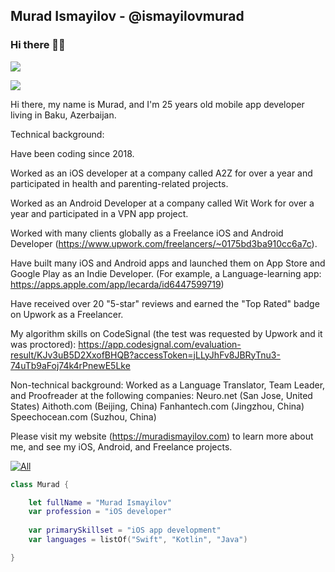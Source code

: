 ## Murad Ismayilov - @ismayilovmurad
### Hi there 👋🏻

![](https://github-readme-stats.vercel.app/api?username=ismayilovmurad&show_icons=true&count_private=true)

![](https://github-readme-stats.vercel.app/api/top-langs/?username=ismayilovmurad&layout=compact)

Hi there, my name is Murad, and I'm 25 years old mobile app developer living in Baku, Azerbaijan.

Technical background:

Have been coding since 2018.

Worked as an iOS developer at a company called A2Z for over a year and participated in health and parenting-related projects.

Worked as an Android Developer at a company called Wit Work for over a year and participated in a VPN app project.

Worked with many clients globally as a Freelance iOS and Android Developer (https://www.upwork.com/freelancers/~0175bd3ba910cc6a7c).

Have built many iOS and Android apps and launched them on App Store and Google Play as an Indie Developer. (For example, a Language-learning app: https://apps.apple.com/app/lecarda/id6447599719)

Have received over 20 "5-star" reviews and earned the "Top Rated" badge on Upwork as a Freelancer.

My algorithm skills on CodeSignal (the test was requested by Upwork and it was proctored):
https://app.codesignal.com/evaluation-result/KJv3uB5D2XxofBHQB?accessToken=jLLyJhFv8JBRyTnu3-74uTb9aFoj74k4rPnewE5Lke

Non-technical background:
Worked as a Language Translator, Team Leader, and Proofreader at the following companies:
Neuro.net (San Jose, United States)
Aithoth.com (Beijing, China)
Fanhantech.com (Jingzhou, China)
Speechocean.com (Suzhou, China)

Please visit my website (https://muradismayilov.com) to learn more about me, and see my iOS, Android, and Freelance projects.

[![All](https://img.shields.io/badge/All-My_Portfolio-blue?style=for-the-badge)](https://muradismayilov.com)

```swift
class Murad {

    let fullName = "Murad Ismayilov"
    var profession = "iOS developer"
 
    var primarySkillset = "iOS app development"
    var languages = listOf("Swift", "Kotlin", "Java")

}
```
